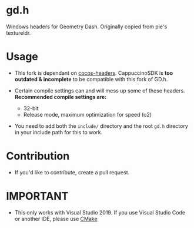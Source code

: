 # gd.h

Windows headers for Geometry Dash. Originally copied from pie's textureldr.

# Usage

 * This fork is dependant on [cocos-headers](https://github.com/HJfod/cocos-headers). CappuccinoSDK is **too outdated & incomplete** to be compatible with this fork of GD.h.

 * Certain compile settings can and will mess up some of these headers. **Recommended compile settings are:** 
    - 32-bit
    - Release mode, maximum optimization for speed (o2)

 * You need to add both the `include/` directory and the root `gd.h` directory in your include path for this to work.

# Contribution

 * If you'd like to contribute, create a pull request.


#  IMPORTANT

* This only works with Visual Studio 2019. If you use Visual Studio Code or another IDE, please use [CMake](https://cmake.org/)
